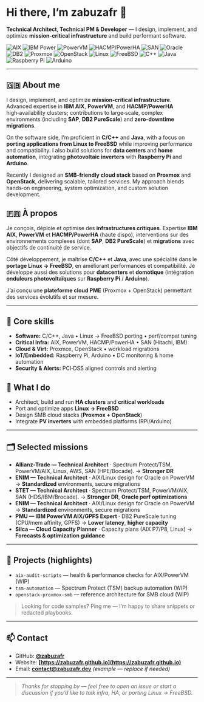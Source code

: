 # Hi there, I’m **zabuzafr** 👋

**Technical Architect, Technical PM & Developer** — I design, implement, and optimize **mission‑critical infrastructure** and build performant software.

<p>
  <img alt="AIX" src="https://img.shields.io/badge/AIX-002b36" />
  <img alt="IBM Power" src="https://img.shields.io/badge/IBM%20Power-1b3a8a" />
  <img alt="PowerVM" src="https://img.shields.io/badge/PowerVM-334a9f" />
  <img alt="HACMP/PowerHA" src="https://img.shields.io/badge/HACMP%2FPowerHA-333" />
  <img alt="SAN" src="https://img.shields.io/badge/SAN-233" />
  <img alt="Oracle" src="https://img.shields.io/badge/Oracle-db4437" />
  <img alt="DB2" src="https://img.shields.io/badge/DB2-0f6d5f" />
  <img alt="Proxmox" src="https://img.shields.io/badge/Proxmox-E57000?logo=proxmox&logoColor=fff" />
  <img alt="OpenStack" src="https://img.shields.io/badge/OpenStack-ed1944?logo=openstack&logoColor=fff" />
  <img alt="Linux" src="https://img.shields.io/badge/Linux-111" />
  <img alt="FreeBSD" src="https://img.shields.io/badge/FreeBSD-a00000?logo=freebsd&logoColor=fff" />
  <img alt="C++" src="https://img.shields.io/badge/C%2B%2B-00599C?logo=c%2B%2B&logoColor=fff" />
  <img alt="Java" src="https://img.shields.io/badge/Java-ED8B00?logo=openjdk&logoColor=fff" />
  <img alt="Raspberry Pi" src="https://img.shields.io/badge/Raspberry%20Pi-C51A4A?logo=raspberry-pi&logoColor=fff" />
  <img alt="Arduino" src="https://img.shields.io/badge/Arduino-00979D?logo=arduino&logoColor=fff" />
</p>

---

## 🇬🇧 About me

I design, implement, and optimize **mission‑critical infrastructure**. Advanced expertise in **IBM AIX**, **PowerVM**, and **HACMP/PowerHA** high‑availability clusters; contributions to large‑scale, complex environments (including **SAP**, **DB2 PureScale**) and **zero‑downtime migrations**.

On the software side, I’m proficient in **C/C++** and **Java**, with a focus on **porting applications from Linux to FreeBSD** while improving performance and compatibility. I also build solutions for **data centers** and **home automation**, integrating **photovoltaic inverters** with **Raspberry Pi** and **Arduino**.

Recently I designed an **SMB‑friendly cloud stack** based on **Proxmox** and **OpenStack**, delivering scalable, tailored services. My approach blends hands‑on engineering, system optimization, and custom solution development.

## 🇫🇷 À propos

Je conçois, déploie et optimise des **infrastructures critiques**. Expertise **IBM AIX**, **PowerVM** et **HACMP/PowerHA** (haute dispo), interventions sur des environnements complexes (dont **SAP**, **DB2 PureScale**) et **migrations** avec objectifs de continuité de service.

Côté développement, je maîtrise **C/C++** et **Java**, avec une spécialité dans le **portage Linux → FreeBSD**, en améliorant performances et compatibilité. Je développe aussi des solutions pour **datacenters** et **domotique** (intégration **onduleurs photovoltaïques** sur **Raspberry Pi** / **Arduino**).

J’ai conçu une **plateforme cloud PME** (Proxmox + OpenStack) permettant des services évolutifs et sur mesure.

---

## 🔧 Core skills

* **Software:** C/C++, Java • Linux → FreeBSD porting • perf/compat tuning
* **Critical Infra:** AIX, PowerVM, HACMP/PowerHA • SAN (Hitachi, IBM)
* **Cloud & Virt:** Proxmox, OpenStack • workload migrations
* **IoT/Embedded:** Raspberry Pi, Arduino • DC monitoring & home automation
* **Security & Alerts:** PCI‑DSS aligned controls and alerting

## 🧭 What I do

* Architect, build and run **HA clusters** and **critical workloads**
* Port and optimize apps **Linux → FreeBSD**
* Design SMB cloud stacks (**Proxmox + OpenStack**)
* Integrate **PV inverters** with embedded platforms (RPi/Arduino)

---

## 🗂️ Selected missions

* **Allianz-Trade — Technical Architect** · Spectrum Protect/TSM, PowerVM/AIX, Linux, AWS, SAN (HPE/Bocade). → **Stronger DR**
* **ENIM — Technical Architect** · AIX/Linux design for Oracle on PowerVM → **Standardized** environments, secure migrations
* **STET — Technical Architect** · Spectrum Protect/TSM, PowerVM/AIX, SAN (HDS/IBM/Brocade). → **Stronger DR**, **Oracle perf optimizations**
* **ENIM — Technical Architect** · AIX/Linux design for Oracle on PowerVM → **Standardized** environments, secure migrations
* **PMU — IBM PowerVM AIX/GPFS Expert** · DB2 PureScale tuning (CPU/mem affinity, GPFS) → **Lower latency**, **higher capacity**
* **Silca — Cloud Capacity Planner** · Capacity plans (AIX P7/P8, Linux) → **Forecasts & optimization guidance**

---

## 🚀 Projects (highlights)

* `aix-audit-scripts` — health & performance checks for AIX/PowerVM (WIP)
* `tsm-automation` — Spectrum Protect (TSM) backup automation (WIP)
* `openstack-proxmox-smb` — reference architecture for SMB cloud (WIP)

> Looking for code samples? Ping me — I’m happy to share snippets or redacted playbooks.

---

## 📫 Contact

* GitHub: **[@zabuzafr](https://github.com/zabuzafr)**
* Website: **[https://zabuzafr.github.io](https://zabuzafr.github.io)**
* Email: **[contact@zabuzafr.dev](mailto:pierrejacques.mimifir@gmail.com)** *(example — replace if needed)*

<!-- Optional: Quick stats widgets (uncomment if you want them)

![Top Langs](https://github-readme-stats.vercel.app/api/top-langs/?username=zabuzafr&layout=compact)
![GitHub stats](https://github-readme-stats.vercel.app/api?username=zabuzafr&show_icons=true)

-->

---

> *Thanks for stopping by — feel free to open an issue or start a discussion if you’d like to talk infra, HA, or porting Linux → FreeBSD.*
